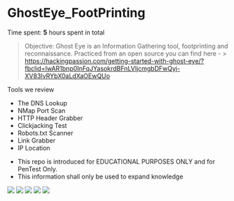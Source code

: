 # GhostEye_FootPrinting

Time spent: **5** hours spent in total

> Objective: Ghost Eye is an Information Gathering tool, footprinting and reconnaissance. Practiced from an open source you can find here - >
https://hackingpassion.com/getting-started-with-ghost-eye/?fbclid=IwAR1bnp0InFqJYasokrdBFnLVljcmgbDFwQyj-XV83IvRYbX0aLdXaOEwQUo

Tools we review

* The DNS Lookup
* NMap Port Scan
* HTTP Header Grabber
* Clickjacking Test
* Robots.txt Scanner
* Link Grabber
* IP Location

- This repo is introduced for EDUCATIONAL PURPOSES ONLY and for PenTest Only.
- This information shall only be used to expand knowledge

<img src="http://g.recordit.co/CdUOoaCM4I.gif">
<img src="http://g.recordit.co/YvmRMXRpCM.gif">
<img src="http://g.recordit.co/bOrt9CvfuQ.gif">
<img src="http://g.recordit.co/vzyFt3RJnP.gif">
<img src="http://g.recordit.co/EjfQUWBAYa.gif">
